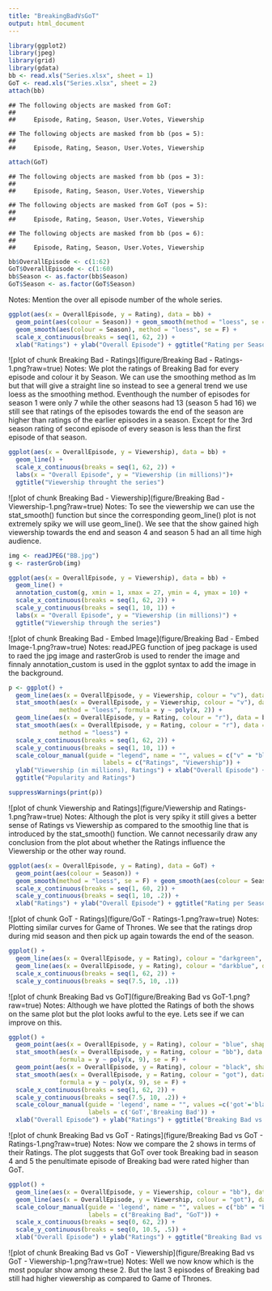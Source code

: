 ```yaml
---
title: "BreakingBadVsGoT"
output: html_document
---
```



```r
library(ggplot2)
library(jpeg)
library(grid)
library(gdata)
bb <- read.xls("Series.xlsx", sheet = 1)
GoT <- read.xls("Series.xlsx", sheet = 2)
attach(bb)
```

```
## The following objects are masked from GoT:
## 
##     Episode, Rating, Season, User.Votes, Viewership
```

```
## The following objects are masked from bb (pos = 5):
## 
##     Episode, Rating, Season, User.Votes, Viewership
```

```r
attach(GoT)
```

```
## The following objects are masked from bb (pos = 3):
## 
##     Episode, Rating, Season, User.Votes, Viewership
```

```
## The following objects are masked from GoT (pos = 5):
## 
##     Episode, Rating, Season, User.Votes, Viewership
```

```
## The following objects are masked from bb (pos = 6):
## 
##     Episode, Rating, Season, User.Votes, Viewership
```

```r
bb$OverallEpisode <- c(1:62)
GoT$OverallEpisode <- c(1:60)
bb$Season <- as.factor(bb$Season)
GoT$Season <- as.factor(GoT$Season)
```
Notes: Mention the over all episode number of the whole series.


```r
ggplot(aes(x = OverallEpisode, y = Rating), data = bb) + 
  geom_point(aes(colour = Season)) + geom_smooth(method = "loess", se = F) +
  geom_smooth(aes(colour = Season), method = "loess", se = F) +
  scale_x_continuous(breaks = seq(1, 62, 2)) +
  xlab("Ratings") + ylab("Overall Episode") + ggtitle("Rating per Season")
```

![plot of chunk Breaking Bad - Ratings](figure/Breaking Bad - Ratings-1.png?raw=true)
Notes: We plot the ratings of Breaking Bad for every episode and colour it by Season. We can use the smoothing method as lm but that will give a straight line so instead to see a general trend we use loess as the smoothing method. Eventhough the number of episodes for season 1 were only 7 while the other seasons had 13 (season 5 had 16) we still see that ratings of the episodes towards the end of the season are higher than ratings of the earlier episodes in a season. Except for the 3rd season rating of second episode of every season is less than the first episode of that season.


```r
ggplot(aes(x = OverallEpisode, y = Viewership), data = bb) +
  geom_line() + 
  scale_x_continuous(breaks = seq(1, 62, 2)) +
  labs(x = "Overall Episode", y = "Viewership (in millions)")+ 
  ggtitle("Viewership throught the series")
```

![plot of chunk Breaking Bad - Viewership](figure/Breaking Bad - Viewership-1.png?raw=true)
Notes: To see the viewership we can use the stat_smooth() function but since the corresponding geom_line() plot is not extremely spiky we will use geom_line(). We see that the show gained high viewership towards the end and season 4 and season 5 had an all time high audience.


```r
img <- readJPEG("BB.jpg")
g <- rasterGrob(img)

ggplot(aes(x = OverallEpisode, y = Viewership), data = bb) +
  geom_line() +
  annotation_custom(g, xmin = 1, xmax = 27, ymin = 4, ymax = 10) +
  scale_x_continuous(breaks = seq(1, 62, 2)) +
  scale_y_continuous(breaks = seq(1, 10, 1)) +
  labs(x = "Overall Episode", y = "Viewership (in millions)") + 
  ggtitle("Viewership through the series")
```

![plot of chunk Breaking Bad - Embed Image](figure/Breaking Bad - Embed Image-1.png?raw=true)
Notes: readJPEG function of jpeg package is used to raed the jpg image and rasterGrob is used to render the image and finnaly annotation_custom is used in the ggplot syntax to add the image in the background.


```r
p <- ggplot() +
  geom_line(aes(x = OverallEpisode, y = Viewership, colour = "v"), data = bb) +
  stat_smooth(aes(x = OverallEpisode, y = Viewership, colour = "v"), data = bb, se = F, 
              method = "loess", formula = y ~ poly(x, 2)) +
  geom_line(aes(x = OverallEpisode, y = Rating, colour = "r"), data = bb) +
  stat_smooth(aes(x = OverallEpisode, y = Rating, colour = "r"), data = bb, se = F,
              method = "loess") +
  scale_x_continuous(breaks = seq(1, 62, 2)) +
  scale_y_continuous(breaks = seq(1, 10, 1)) +
  scale_colour_manual(guide = "legend", name = "", values = c("v" = "blue", "r" = "black"), 
                          labels = c("Ratings", "Viewership")) + 
  ylab("Viewership (in millions), Ratings") + xlab("Overall Episode") +
  ggtitle("Popularity and Ratings")

suppressWarnings(print(p))
```

![plot of chunk Viewership and Ratings](figure/Viewership and Ratings-1.png?raw=true)
Notes: Although the plot is very spiky it still gives a better sense of Ratings vs Viewership as compared to the smoothig line that is introduced by the stat_smooth() function. We cannot necessarily draw any conclusion from the plot about whether the Ratings influence the Viewership or the other way round.


```r
ggplot(aes(x = OverallEpisode, y = Rating), data = GoT) + 
  geom_point(aes(colour = Season)) +
  geom_smooth(method = "loess", se = F) + geom_smooth(aes(colour = Season), method = "loess", se = F) +
  scale_x_continuous(breaks = seq(1, 60, 2)) + 
  scale_y_continuous(breaks = seq(1, 10, .2)) +
  xlab("Ratings") + ylab("Overall Episode") + ggtitle("Rating per Season")
```

![plot of chunk GoT - Ratings](figure/GoT - Ratings-1.png?raw=true)
Notes: Plotting similar curves for Game of Thrones. We see that the ratings drop during mid season and then pick up again towards the end of the season.


```r
ggplot() +
  geom_line(aes(x = OverallEpisode, y = Rating), colour = "darkgreen", data = bb) +
  geom_line(aes(x = OverallEpisode, y = Rating), colour = "darkblue", data = GoT) +
  scale_x_continuous(breaks = seq(1, 62, 2)) + 
  scale_y_continuous(breaks = seq(7.5, 10, .1))
```

![plot of chunk Breaking Bad vs GoT](figure/Breaking Bad vs GoT-1.png?raw=true)
Notes: Although we have plotted the Ratings of both the shows on the same plot but the plot looks awful to the eye. Lets see if we can improve on this.


```r
ggplot() + 
  geom_point(aes(x = OverallEpisode, y = Rating), colour = "blue", shape = 1, size = 2, data = bb) +
  stat_smooth(aes(x = OverallEpisode, y = Rating, colour = "bb"), data = bb, method = "lm", 
              formula = y ~ poly(x, 9), se = F) +
  geom_point(aes(x = OverallEpisode, y = Rating), colour = "black", shape = 2, size = 2, data = GoT) +
  stat_smooth(aes(x = OverallEpisode, y = Rating, colour = "got"), data = GoT, method = "lm", 
              formula = y ~ poly(x, 9), se = F) +
  scale_x_continuous(breaks = seq(1, 62, 2)) +
  scale_y_continuous(breaks = seq(7.5, 10, .2)) + 
  scale_colour_manual(guide = 'legend', name = "", values =c('got'='black', 'bb'='blue'), 
                      labels = c('GoT','Breaking Bad')) +
  xlab("Overall Episode") + ylab("Ratings") + ggtitle("Breaking Bad vs Game Of Thrones")
```

![plot of chunk Breaking Bad vs GoT - Ratings](figure/Breaking Bad vs GoT - Ratings-1.png?raw=true)
Notes: Now we compare the 2 shows in terms of their Ratings. The plot suggests that GoT over took Breaking bad in season 4 and 5 the penultimate episode of Breaking bad were rated higher than GoT.


```r
ggplot() + 
  geom_line(aes(x = OverallEpisode, y = Viewership, colour = "bb"), data = bb) + 
  geom_line(aes(x = OverallEpisode, y = Viewership, colour = "got"), data = GoT) +
  scale_colour_manual(guide = 'legend', name = "", values = c("bb" = "blue", "got" = "black"), 
                      labels = c("Breaking Bad", "GoT")) +
  scale_x_continuous(breaks = seq(0, 62, 2)) + 
  scale_y_continuous(breaks = seq(0, 10.5, .5)) +
  xlab("Overall Episode") + ylab("Ratings") + ggtitle("Breaking Bad vs Game Of Thrones")
```

![plot of chunk Breaking Bad vs GoT - Viewership](figure/Breaking Bad vs GoT - Viewership-1.png?raw=true)
Notes: Well we now know which is the most popular show among these 2. But the last 3 episodes of Breaking bad still had higher viewership as compared to Game of Thrones.









